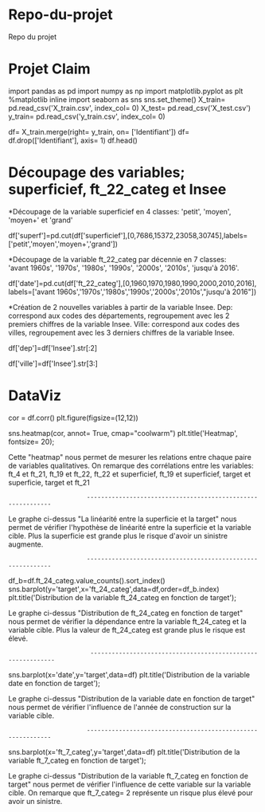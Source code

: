 # Repo-du-projet
Repo du projet
# Projet Claim

import pandas as pd
import numpy as np
import matplotlib.pyplot as plt
%matplotlib inline 
import seaborn as sns
sns.set_theme()
X_train= pd.read_csv('X_train.csv', index_col= 0)
X_test= pd.read_csv('X_test.csv')
y_train= pd.read_csv('y_train.csv', index_col= 0)

df= X_train.merge(right= y_train, on= ['Identifiant'])
df= df.drop(['Identifiant'], axis= 1)
df.head()

#            Découpage des variables; superficief, ft_22_categ et Insee

*Découpage de la variable superficief en 4 classes: 'petit', 'moyen', 'moyen+' et 'grand'

df['superf']=pd.cut(df['superficief'],[0,7686,15372,23058,30745],labels=['petit','moyen','moyen+','grand'])

*Découpage de la variable ft_22_categ par décennie en 7 classes:  
'avant 1960s', '1970s', '1980s', '1990s', '2000s', '2010s', 'jusqu'à 2016'.

df['date']=pd.cut(df['ft_22_categ'],[0,1960,1970,1980,1990,2000,2010,2016],
                  labels=['avant 1960s','1970s','1980s','1990s','2000s','2010s',"jusqu'à 2016"])

*Création de 2 nouvelles variables à partir de la variable Insee.
           Dep: correspond aux codes des départements, regroupement avec les 2 premiers chiffres de la variable Insee.
           Ville: correspond aux codes des villes, regroupement avec les 3 derniers chiffres de la variable Insee.
      

df['dep']=df['Insee'].str[:2]

df['ville']=df['Insee'].str[3:]

#                                               DataViz

cor = df.corr()
plt.figure(figsize=(12,12))

sns.heatmap(cor, annot= True, cmap="coolwarm")
plt.title('Heatmap', fontsize= 20);

Cette "heatmap" nous permet de mesurer les relations entre chaque paire de variables qualitatives.
On remarque des corrélations entre les variables: ft_4 et ft_21, ft_19 et ft_22, ft_22 et superficief, ft_19 et superficief, target et superficie, target et ft_21


                          ------------------------------------------------------------




Le graphe ci-dessus "La linéarité entre la superficie et la target" nous permet de vérifier l'hypothèse de linéarité entre la superficie et la variable cible.
Plus la superficie est grande plus le risque d'avoir un sinistre augmente.

                          ------------------------------------------------------------

df_b=df.ft_24_categ.value_counts().sort_index()
sns.barplot(y='target',x='ft_24_categ',data=df,order=df_b.index)
plt.title('Distribution de la variable ft_24_categ en fonction de target');


Le graphe ci-dessus "Distribution de ft_24_categ en fonction de target" nous permet de vérifier la dépendance entre la variable ft_24_categ et la variable cible.
Plus la valeur de ft_24_categ est grande plus le risque est élevé.

                           ------------------------------------------------------------

sns.barplot(x='date',y='target',data=df)
plt.title('Distribution de la variable date en fonction de target');

Le graphe ci-dessus "Distribution de la variable date en fonction de target" nous permet de vérifier l'influence de l'année de construction sur la variable cible.  

                          ------------------------------------------------------------

sns.barplot(x='ft_7_categ',y='target',data=df)
plt.title('Distribution de la variable ft_7_categ en fonction de target');

Le graphe ci-dessus "Distribution de la variable ft_7_categ en fonction de target" nous permet de vérifier l'influence de cette variable sur la variable cible.
On remarque que ft_7_categ= 2 représente un risque plus élevé pour avoir un sinistre.
